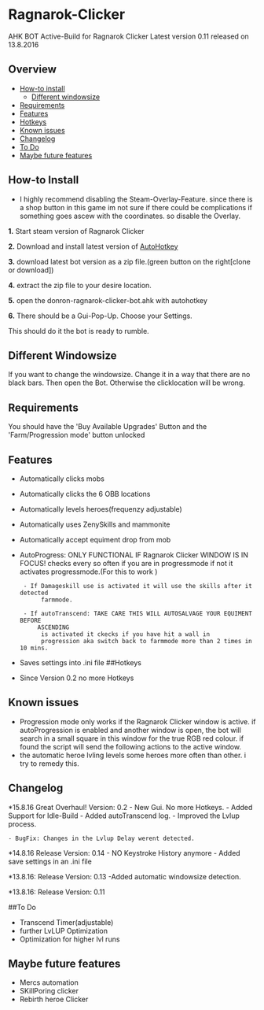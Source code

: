 # Ragnarok-Clicker
AHK BOT Active-Build for Ragnarok Clicker
Latest version 0.11 released on 13.8.2016

## Overview

* [How-to install](#how-to-install)
	- [Different windowsize](#different-windowsize)
* [Requirements](#requirements)
* [Features](#features)
* [Hotkeys](#hotkeys)
* [Known issues](#known-issues)
* [Changelog](#changelog)
* [To Do](#to-do)
* [Maybe future features](#maybe-future-features)

## How-to Install

* I highly recommend disabling the Steam-Overlay-Feature. since there is a shop button 
	in this game im not sure if there could be complications if something goes ascew with
	the coordinates. so disable the Overlay.

**1.** Start steam version of Ragnarok Clicker

**2.** Download and install latest version of [AutoHotkey][]

**3.** download latest bot version as a zip file.(green button on the right[clone or download])

**4.** extract the zip file to your desire location.

**5.** open the donron-ragnarok-clicker-bot.ahk with autohotkey

**6.** There should be a Gui-Pop-Up. Choose your Settings.

This should do it the bot is ready to rumble.

## Different Windowsize

If you want to change the windowsize.
Change it in a way that there are no black bars.
Then open the Bot. Otherwise the clicklocation will be wrong.


## Requirements

You should have the 'Buy Available Upgrades' Button and the 'Farm/Progression mode'
button unlocked

## Features


 * Automatically clicks mobs
 * Automatically clicks the 6 OBB locations
 * Automatically levels heroes(frequenzy adjustable)
 * Automatically uses ZenySkills and mammonite
 * Automatically accept equiment drop from mob
 * AutoProgress: ONLY FUNCTIONAL IF Ragnarok Clicker WINDOW IS IN FOCUS!
					checks every so often if you are in progressmode if not
					it activates progressmode.(For this to work )
					
		- If Damageskill use is activated it will use the skills after it detected
			 farmmode.
			 
		- If autoTranscend: TAKE CARE THIS WILL AUTOSALVAGE YOUR EQUIMENT BEFORE
			ASCENDING
			 is activated it ckecks if you have hit a wall in
			 progression aka switch back to farmmode more than 2 times in 10 mins.
 * Saves settings into .ini file
##Hotkeys

* Since Version 0.2 no more Hotkeys 

##	Known issues

* Progression mode only works if the Ragnarok Clicker window is active.
	if autoProgression is enabled and another window is open, the bot will search in
	a small square in this window for the true RGB red colour. if found the script will send
	the following actions to the active window.
* the automatic heroe lvling levels some heroes more often than other. i try to
	remedy this.

## Changelog
*15.8.16 Great Overhaul! Version: 0.2
	- New Gui. No more Hotkeys.
	- Added Support for Idle-Build
	- Added autoTranscend log.
	- Improved the Lvlup process.
	
	- BugFix: Changes in the Lvlup Delay werent detected. 

*14.8.16 Release Version: 0.14
	- NO Keystroke History anymore
	- Added save settings in an .ini file

*13.8.16: Release Version: 0.13
	-Added automatic windowsize detection.
	
*13.8.16: Release Version: 0.11

##To Do

- Transcend Timer(adjustable)
- further LvLUP Optimization
- Optimization for higher lvl runs

## Maybe future features

- Mercs automation
- SKillPoring clicker
- Rebirth heroe Clicker














[AutoHotkey]: http://autohotkey.com
[latest bot release]: https://github.com/DOnROnald/Ragnarok-Clicker